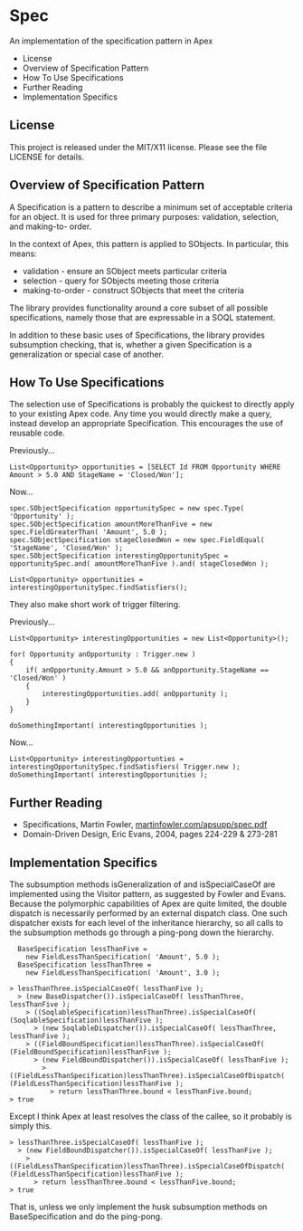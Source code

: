 Spec
====

An implementation of the specification pattern in Apex


 * License
 * Overview of Specification Pattern
 * How To Use Specifications
 * Further Reading
 * Implementation Specifics


License
-------

This project is released under the MIT/X11 license.
Please see the file LICENSE for details.

Overview of Specification Pattern
---------------------------------

A Specification is a pattern to describe a minimum set of
acceptable criteria for an object.  It is used for three
primary purposes: validation, selection, and making-to-
order.

In the context of Apex, this pattern is applied to
SObjects.  In particular, this means:

 * validation - ensure an SObject meets particular criteria
 * selection - query for SObjects meeting those criteria
 * making-to-order - construct SObjects that meet the criteria

The library provides functionality around a core subset
of all possible specifications, namely those that are
expressable in a SOQL statement.

In addition to these basic uses of Specifications, the
library provides subsumption checking, that is, whether
a given Specification is a generalization or special
case of another.

How To Use Specifications
-------------------------

The selection use of Specifications is probably the
quickest to directly apply to your existing Apex code.
Any time you would directly make a query, instead
develop an appropriate Specification.  This encourages
the use of reusable code.

Previously...

	List<Opportunity> opportunities = [SELECT Id FROM Opportunity WHERE Amount > 5.0 AND StageName = 'Closed/Won'];

Now...

	spec.SObjectSpecification opportunitySpec = new spec.Type( 'Opportunity' );
	spec.SObjectSpecification amountMoreThanFive = new spec.FieldGreaterThan( 'Amount', 5.0 );
	spec.SObjectSpecification stageClosedWon = new spec.FieldEqual( 'StageName', 'Closed/Won' );
	spec.SObjectSpecification interestingOpportunitySpec = opportunitySpec.and( amountMoreThanFive ).and( stageClosedWon );

	List<Opportunity> opportunities = interestingOpportunitySpec.findSatisfiers();

They also make short work of trigger filtering.

Previously...

	List<Opportunity> interestingOpportunities = new List<Opportunity>();

	for( Opportunity anOpportunity : Trigger.new )
	{
		if( anOpportunity.Amount > 5.0 && anOpportunity.StageName == 'Closed/Won' )
		{
			interestingOpportunities.add( anOpportunity );
		}
	}

	doSomethingImportant( interestingOpportunities );

Now...

	List<Opportunity> interestingOpportunties = interestingOpportunitySpec.findSatisfiers( Trigger.new );
	doSomethingImportant( interestingOpportunities );

Further Reading
---------------

 * Specifications, Martin Fowler, [martinfowler.com/apsupp/spec.pdf](http://martinfowler.com/apsupp/spec.pdf)
 * Domain-Driven Design, Eric Evans, 2004, pages 224-229 & 273-281

Implementation Specifics
------------------------

The subsumption methods isGeneralization of and
isSpecialCaseOf are implemented using the Visitor pattern,
as suggested by	Fowler and Evans.  Because the polymorphic
capabilities of Apex are quite limited, the double
dispatch is necessarily performed by an external dispatch
class.  One such dispatcher exists for each level of the
inheritance hierarchy, so all calls to the subsumption
methods go through a ping-pong down the hierarchy.

	  BaseSpecification lessThanFive =
	    new FieldLessThanSpecification( 'Amount', 5.0 );
	  BaseSpecification lessThanThree =
	    new FieldLessThanSpecification( 'Amount', 3.0 );

	> lessThanThree.isSpecialCaseOf( lessThanFive );
	  > (new BaseDispatcher()).isSpecialCaseOf( lessThanThree, lessThanFive );
	    > ((SoqlableSpecification)lessThanThree).isSpecialCaseOf( (SoqlableSpecification)lessThanFive );
	      > (new SoqlableDispatcher()).isSpecialCaseOf( lessThanThree, lessThanFive );
		> ((FieldBoundSpecification)lessThanThree).isSpecialCaseOf( (FieldBoundSpecification)lessThanFive );
		  > (new FieldBoundDispatcher()).isSpecialCaseOf( lessThanFive );
		    > ((FieldLessThanSpecification)lessThanThree).isSpecialCaseOfDispatch( (FieldLessThanSpecification)lessThanFive );
		      > return lessThanThree.bound < lessThanFive.bound;
	> true

Except I think Apex at least resolves the class of the
callee, so it probably is simply this.

	> lessThanThree.isSpecialCaseOf( lessThanFive );
	  > (new FieldBoundDispatcher()).isSpecialCaseOf( lessThanFive );
	    > ((FieldLessThanSpecification)lessThanThree).isSpecialCaseOfDispatch( (FieldLessThanSpecification)lessThanFive );
	      > return lessThanThree.bound < lessThanFive.bound;
	> true

That is, unless we only implement the husk subsumption
methods on BaseSpecification and do the ping-pong.
